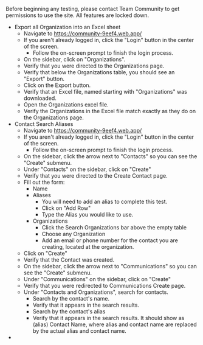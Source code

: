 Before beginning any testing, please contact Team Community to get permissions to use the site. All features are locked down.

- Export all Organization into an Excel sheet
  - Navigate to https://community-9eef4.web.app/
  - If you aren't already logged in, click the "Login" button in the center of the screen.
    - Follow the on-screen prompt to finish the login process.
  - On the sidebar, click on "Organizations".
  - Verify that you were directed to the Organizations page.
  - Verify that below the Organizations table, you should see an "Export" button.
  - Click on the Export button.
  - Verify that an Excel file, named starting with "Organizations" was downloaded.
  - Open the Organizations excel file.
  - Verify the Organizations in the Excel file match exactly as they do on the Organizations page.
- Contact Search Aliases
  - Navigate to https://community-9eef4.web.app/
  - If you aren't already logged in, click the "Login" button in the center of the screen.
    - Follow the on-screen prompt to finish the login process.
  - On the sidebar, click the arrow next to "Contacts" so you can see the "Create" submenu.
  - Under "Contacts" on the sidebar, click on "Create"
  - Verify that you were directed to the Create Contact page.
  - Fill out the form:
    - Name
    - Aliases
      - You will need to add an alias to complete this test.
      - Click on "Add Row"
      - Type the Alias you would like to use.
    - Organizations
      - Click the Search Organizations bar above the empty table
      - Choose any Organization
      - Add an email or phone number for the contact you are creating, located at the organization.
  - Click on "Create"
  - Verify that the Contact was created.
  - On the sidebar, click the arrow next to "Communications" so you can see the "Create" submenu.
  - Under "Communications" on the sidebar, click on "Create"
  - Verify that you were redirected to Communications Create page.
  - Under "Contacts and Organizations", search for contacts.
    - Search by the contact's name.
    - Verify that it appears in the search results.
    - Search by the contact's alias
    - Verify that it appears in the search results. It should show as (alias) Contact Name, where alias and contact name are replaced by the actual alias and contact name.
- 
      
